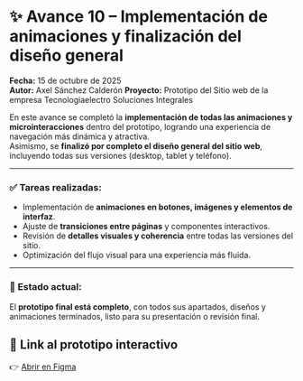 # ✨ Avance 10 – Implementación de animaciones y finalización del diseño general

**Fecha:** 15 de octubre de 2025  
**Autor:** Axel Sánchez Calderón
**Proyecto:** Prototipo del Sitio web de la empresa Tecnologiaelectro Soluciones Integrales

En este avance se completó la **implementación de todas las animaciones y microinteracciones** dentro del prototipo, logrando una experiencia de navegación más dinámica y atractiva.  
Asimismo, se **finalizó por completo el diseño general del sitio web**, incluyendo todas sus versiones (desktop, tablet y teléfono).

---

### ✅ Tareas realizadas:
- Implementación de **animaciones en botones, imágenes y elementos de interfaz**.  
- Ajuste de **transiciones entre páginas** y componentes interactivos.  
- Revisión de **detalles visuales y coherencia** entre todas las versiones del sitio.  
- Optimización del flujo visual para una experiencia más fluida.

---

### 🏁 Estado actual:
El **prototipo final está completo**, con todos sus apartados, diseños y animaciones terminados, listo para su presentación o revisión final.

## 🎨 Link al prototipo interactivo
👉 [Abrir en Figma](https://www.figma.com/design/O8OjWDThpciVuCIICeE91T/Sin-t%C3%ADtulo?node-id=0-1&t=H2XpFU0pnGkumloz-1)